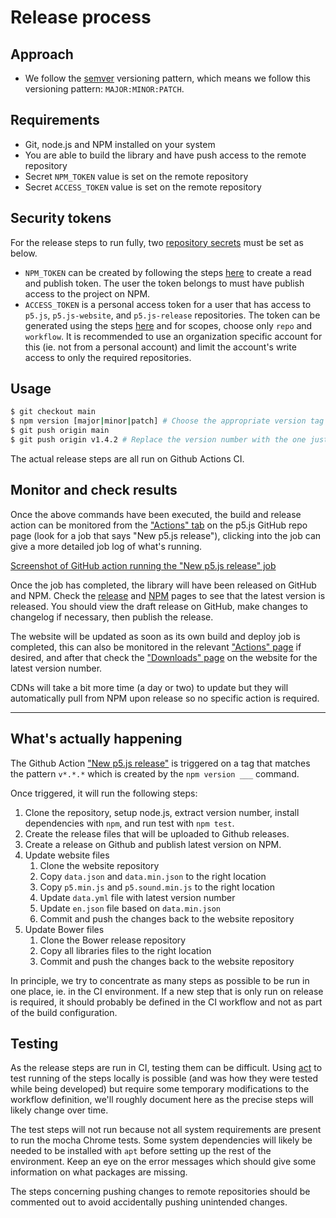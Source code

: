 # Release process

## Approach
* We follow the [semver](https://semver.org/) versioning pattern, which means we follow this versioning pattern: `MAJOR:MINOR:PATCH`.

## Requirements
* Git, node.js and NPM installed on your system
* You are able to build the library and have push access to the remote repository
* Secret `NPM_TOKEN` value is set on the remote repository
* Secret `ACCESS_TOKEN` value is set on the remote repository

## Security tokens
For the release steps to run fully, two [repository secrets](https://docs.github.com/en/actions/security-guides/encrypted-secrets#creating-encrypted-secrets-for-a-repository) must be set as below.

* `NPM_TOKEN` can be created by following the steps [here](https://docs.npmjs.com/creating-and-viewing-access-tokens) to create a read and publish token. The user the token belongs to must have publish access to the project on NPM.
* `ACCESS_TOKEN` is a personal access token for a user that has access to `p5.js`, `p5.js-website`, and `p5.js-release` repositories. The token can be generated using the steps [here](https://docs.github.com/en/authentication/keeping-your-account-and-data-secure/creating-a-personal-access-token) and for scopes, choose only `repo` and `workflow`. It is recommended to use an organization specific account for this (ie. not from a personal account) and limit the account's write access to only the required repositories.

## Usage
```sh
$ git checkout main
$ npm version [major|minor|patch] # Choose the appropriate version tag
$ git push origin main
$ git push origin v1.4.2 # Replace the version number with the one just created above
```
The actual release steps are all run on Github Actions CI.

## Monitor and check results
Once the above commands have been executed, the build and release action can be monitored from the ["Actions" tab](https://github.com/processing/p5.js/actions) on the p5.js GitHub repo page (look for a job that says "New p5.js release"), clicking into the job can give a more detailed job log of what's running.

[Screenshot of GitHub action running the "New p5.js release" job](images/release-action.png)

Once the job has completed, the library will have been released on GitHub and NPM. Check the [release](https://github.com/processing/p5.js/releases) and [NPM](https://www.npmjs.com/package/p5) pages to see that the latest version is released. You should view the draft release on GitHub, make changes to changelog if necessary, then publish the release.

The website will be updated as soon as its own build and deploy job is completed, this can also be monitored in the relevant ["Actions" page](https://github.com/processing/p5.js-website/actions) if desired, and after that check the ["Downloads" page](https://p5js.org/download/) on the website for the latest version number.

CDNs will take a bit more time (a day or two) to update but they will automatically pull from NPM upon release so no specific action is required.

---

## What's actually happening
The Github Action ["New p5.js release"](../.github/workflows/release.yml) is triggered on a tag that matches the pattern `v*.*.*` which is created by the `npm version ___` command.

Once triggered, it will run the following steps:

1. Clone the repository, setup node.js, extract version number, install dependencies with `npm`, and run test with `npm test`.
2. Create the release files that will be uploaded to Github releases.
3. Create a release on Github and publish latest version on NPM.
4. Update website files
	1. Clone the website repository
	2. Copy `data.json` and `data.min.json` to the right location
	3. Copy `p5.min.js` and `p5.sound.min.js` to the right location
	4. Update `data.yml` file with latest version number
	5. Update `en.json` file based on `data.min.json`
	6. Commit and push the changes back to the website repository
5. Update Bower files
	1. Clone the Bower release repository
	2. Copy all libraries files to the right location
	3. Commit and push the changes back to the website repository

In principle, we try to concentrate as many steps as possible to be run in one place, ie. in the CI environment. If a new step that is only run on release is required, it should probably be defined in the CI workflow and not as part of the build configuration.

## Testing
As the release steps are run in CI, testing them can be difficult. Using [act](https://github.com/nektos/act) to test running of the steps locally is possible (and was how they were tested while being developed) but require some temporary modifications to the workflow definition, we'll roughly document here as the precise steps will likely change over time.

The test steps will not run because not all system requirements are present to run the mocha Chrome tests. Some system dependencies will likely be needed to be installed with `apt` before setting up the rest of the environment. Keep an eye on the error messages which should give some information on what packages are missing.

The steps concerning pushing changes to remote repositories should be commented out to avoid accidentally pushing unintended changes.